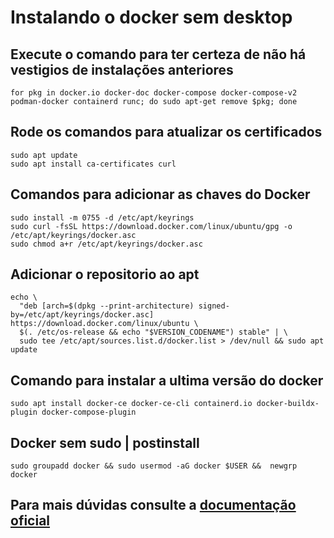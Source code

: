 # Instalando o docker sem desktop

## Execute o comando para ter certeza de não há vestigios de instalações anteriores

```
for pkg in docker.io docker-doc docker-compose docker-compose-v2 podman-docker containerd runc; do sudo apt-get remove $pkg; done
```

## Rode os comandos para atualizar os certificados

```
sudo apt update
sudo apt install ca-certificates curl
```

## Comandos para adicionar as chaves do Docker

```
sudo install -m 0755 -d /etc/apt/keyrings
sudo curl -fsSL https://download.docker.com/linux/ubuntu/gpg -o /etc/apt/keyrings/docker.asc
sudo chmod a+r /etc/apt/keyrings/docker.asc
```

## Adicionar o repositorio ao apt

```
echo \
  "deb [arch=$(dpkg --print-architecture) signed-by=/etc/apt/keyrings/docker.asc] https://download.docker.com/linux/ubuntu \
  $(. /etc/os-release && echo "$VERSION_CODENAME") stable" | \
  sudo tee /etc/apt/sources.list.d/docker.list > /dev/null && sudo apt update
```

## Comando para instalar a ultima versão do docker

```
sudo apt install docker-ce docker-ce-cli containerd.io docker-buildx-plugin docker-compose-plugin
```

## Docker sem sudo | postinstall

```
sudo groupadd docker && sudo usermod -aG docker $USER &&  newgrp docker
```

## Para mais dúvidas consulte a [documentação oficial](https://docs.docker.com/engine/install/ubuntu/)
